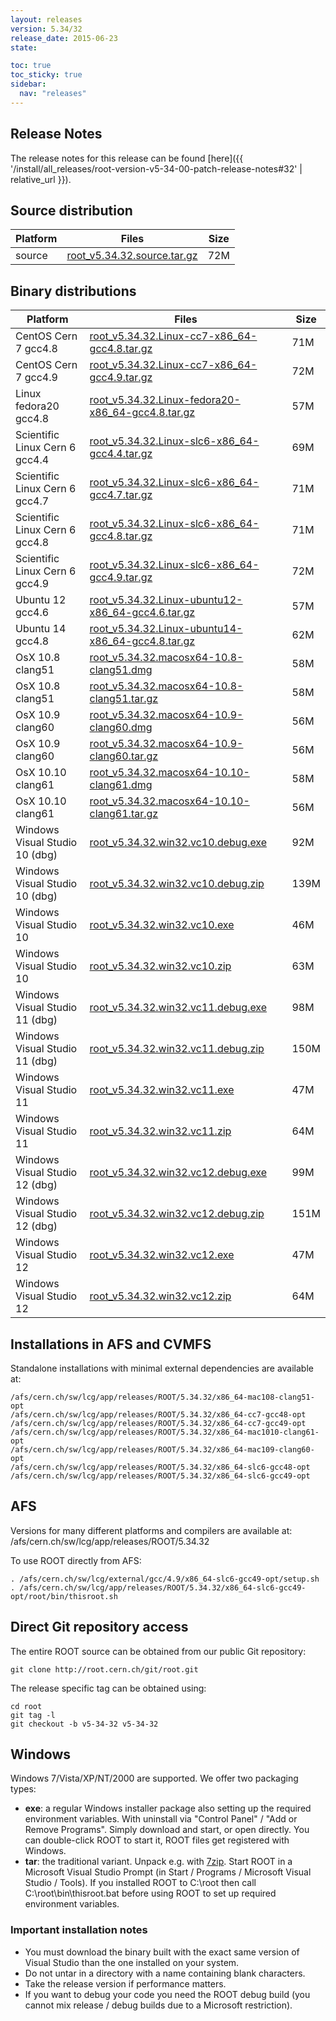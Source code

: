 ```yaml
---
layout: releases
version: 5.34/32
release_date: 2015-06-23
state:

toc: true
toc_sticky: true
sidebar:
  nav: "releases"
---
```



## Release Notes

The release notes for this release can be found [here]({{ '/install/all_releases/root-version-v5-34-00-patch-release-notes#32' | relative_url }}).

## Source distribution

| Platform       | Files | Size |
|-----------|-------|-----|
| source | [root_v5.34.32.source.tar.gz](https://root.cern.ch/download/root_v5.34.32.source.tar.gz) |  72M |


## Binary distributions

| Platform       | Files | Size |
|-----------|-------|-----|
| CentOS Cern 7 gcc4.8 | [root_v5.34.32.Linux-cc7-x86_64-gcc4.8.tar.gz](https://root.cern.ch/download/root_v5.34.32.Linux-cc7-x86_64-gcc4.8.tar.gz) |  71M |
| CentOS Cern 7 gcc4.9 | [root_v5.34.32.Linux-cc7-x86_64-gcc4.9.tar.gz](https://root.cern.ch/download/root_v5.34.32.Linux-cc7-x86_64-gcc4.9.tar.gz) |  72M |
| Linux fedora20 gcc4.8 | [root_v5.34.32.Linux-fedora20-x86_64-gcc4.8.tar.gz](https://root.cern.ch/download/root_v5.34.32.Linux-fedora20-x86_64-gcc4.8.tar.gz) |  57M |
| Scientific Linux Cern 6 gcc4.4 | [root_v5.34.32.Linux-slc6-x86_64-gcc4.4.tar.gz](https://root.cern.ch/download/root_v5.34.32.Linux-slc6-x86_64-gcc4.4.tar.gz) |  69M |
| Scientific Linux Cern 6 gcc4.7 | [root_v5.34.32.Linux-slc6-x86_64-gcc4.7.tar.gz](https://root.cern.ch/download/root_v5.34.32.Linux-slc6-x86_64-gcc4.7.tar.gz) |  71M |
| Scientific Linux Cern 6 gcc4.8 | [root_v5.34.32.Linux-slc6-x86_64-gcc4.8.tar.gz](https://root.cern.ch/download/root_v5.34.32.Linux-slc6-x86_64-gcc4.8.tar.gz) |  71M |
| Scientific Linux Cern 6 gcc4.9 | [root_v5.34.32.Linux-slc6-x86_64-gcc4.9.tar.gz](https://root.cern.ch/download/root_v5.34.32.Linux-slc6-x86_64-gcc4.9.tar.gz) |  72M |
| Ubuntu 12 gcc4.6 | [root_v5.34.32.Linux-ubuntu12-x86_64-gcc4.6.tar.gz](https://root.cern.ch/download/root_v5.34.32.Linux-ubuntu12-x86_64-gcc4.6.tar.gz) |  57M |
| Ubuntu 14 gcc4.8 | [root_v5.34.32.Linux-ubuntu14-x86_64-gcc4.8.tar.gz](https://root.cern.ch/download/root_v5.34.32.Linux-ubuntu14-x86_64-gcc4.8.tar.gz) |  62M |
| OsX 10.8 clang51 | [root_v5.34.32.macosx64-10.8-clang51.dmg](https://root.cern.ch/download/root_v5.34.32.macosx64-10.8-clang51.dmg) |  58M |
| OsX 10.8 clang51 | [root_v5.34.32.macosx64-10.8-clang51.tar.gz](https://root.cern.ch/download/root_v5.34.32.macosx64-10.8-clang51.tar.gz) |  58M |
| OsX 10.9 clang60 | [root_v5.34.32.macosx64-10.9-clang60.dmg](https://root.cern.ch/download/root_v5.34.32.macosx64-10.9-clang60.dmg) |  56M |
| OsX 10.9 clang60 | [root_v5.34.32.macosx64-10.9-clang60.tar.gz](https://root.cern.ch/download/root_v5.34.32.macosx64-10.9-clang60.tar.gz) |  56M |
| OsX 10.10 clang61 | [root_v5.34.32.macosx64-10.10-clang61.dmg](https://root.cern.ch/download/root_v5.34.32.macosx64-10.10-clang61.dmg) |  58M |
| OsX 10.10 clang61 | [root_v5.34.32.macosx64-10.10-clang61.tar.gz](https://root.cern.ch/download/root_v5.34.32.macosx64-10.10-clang61.tar.gz) |  56M |
| Windows Visual Studio 10 (dbg) | [root_v5.34.32.win32.vc10.debug.exe](https://root.cern.ch/download/root_v5.34.32.win32.vc10.debug.exe) |  92M |
| Windows Visual Studio 10 (dbg) | [root_v5.34.32.win32.vc10.debug.zip](https://root.cern.ch/download/root_v5.34.32.win32.vc10.debug.zip) | 139M |
| Windows Visual Studio 10 | [root_v5.34.32.win32.vc10.exe](https://root.cern.ch/download/root_v5.34.32.win32.vc10.exe) |  46M |
| Windows Visual Studio 10 | [root_v5.34.32.win32.vc10.zip](https://root.cern.ch/download/root_v5.34.32.win32.vc10.zip) |  63M |
| Windows Visual Studio 11 (dbg) | [root_v5.34.32.win32.vc11.debug.exe](https://root.cern.ch/download/root_v5.34.32.win32.vc11.debug.exe) |  98M |
| Windows Visual Studio 11 (dbg) | [root_v5.34.32.win32.vc11.debug.zip](https://root.cern.ch/download/root_v5.34.32.win32.vc11.debug.zip) | 150M |
| Windows Visual Studio 11 | [root_v5.34.32.win32.vc11.exe](https://root.cern.ch/download/root_v5.34.32.win32.vc11.exe) |  47M |
| Windows Visual Studio 11 | [root_v5.34.32.win32.vc11.zip](https://root.cern.ch/download/root_v5.34.32.win32.vc11.zip) |  64M |
| Windows Visual Studio 12 (dbg) | [root_v5.34.32.win32.vc12.debug.exe](https://root.cern.ch/download/root_v5.34.32.win32.vc12.debug.exe) |  99M |
| Windows Visual Studio 12 (dbg) | [root_v5.34.32.win32.vc12.debug.zip](https://root.cern.ch/download/root_v5.34.32.win32.vc12.debug.zip) | 151M |
| Windows Visual Studio 12 | [root_v5.34.32.win32.vc12.exe](https://root.cern.ch/download/root_v5.34.32.win32.vc12.exe) |  47M |
| Windows Visual Studio 12 | [root_v5.34.32.win32.vc12.zip](https://root.cern.ch/download/root_v5.34.32.win32.vc12.zip) |  64M |



## Installations in AFS and CVMFS
Standalone installations with minimal external dependencies are available at:
~~~
/afs/cern.ch/sw/lcg/app/releases/ROOT/5.34.32/x86_64-mac108-clang51-opt
/afs/cern.ch/sw/lcg/app/releases/ROOT/5.34.32/x86_64-cc7-gcc48-opt
/afs/cern.ch/sw/lcg/app/releases/ROOT/5.34.32/x86_64-cc7-gcc49-opt
/afs/cern.ch/sw/lcg/app/releases/ROOT/5.34.32/x86_64-mac1010-clang61-opt
/afs/cern.ch/sw/lcg/app/releases/ROOT/5.34.32/x86_64-mac109-clang60-opt
/afs/cern.ch/sw/lcg/app/releases/ROOT/5.34.32/x86_64-slc6-gcc48-opt
/afs/cern.ch/sw/lcg/app/releases/ROOT/5.34.32/x86_64-slc6-gcc49-opt
~~~

## AFS
Versions for many different platforms and compilers are available at:
/afs/cern.ch/sw/lcg/app/releases/ROOT/5.34.32

To use ROOT directly from AFS:
~~~
. /afs/cern.ch/sw/lcg/external/gcc/4.9/x86_64-slc6-gcc49-opt/setup.sh
. /afs/cern.ch/sw/lcg/app/releases/ROOT/5.34.32/x86_64-slc6-gcc49-opt/root/bin/thisroot.sh
~~~

## Direct Git repository access
The entire ROOT source can be obtained from our public Git repository:

~~~
git clone http://root.cern.ch/git/root.git
~~~
The release specific tag can be obtained using:
~~~
cd root
git tag -l
git checkout -b v5-34-32 v5-34-32
~~~

## Windows
Windows 7/Vista/XP/NT/2000 are supported. We offer two packaging types:

 * **exe**: a regular Windows installer package also setting up the required environment variables. With uninstall via "Control Panel" / "Add or Remove Programs". Simply download and start, or open directly. You can double-click ROOT to start it, ROOT files get registered with Windows.
 * **tar**: the traditional variant. Unpack e.g. with [7zip](https://www.7-zip.org). Start ROOT in a Microsoft Visual Studio Prompt (in Start / Programs / Microsoft Visual Studio / Tools). If you installed ROOT to C:\root then call C:\root\bin\thisroot.bat before using ROOT to set up required environment variables.

### Important installation notes
 * You must download the binary built with the exact same version of Visual Studio than the one installed on your system.
 * Do not untar in a directory with a name containing blank characters.
 * Take the release version if performance matters.
 * If you want to debug your code you need the ROOT debug build (you cannot mix release / debug builds due to a Microsoft restriction).